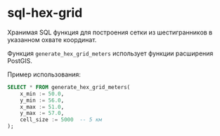 # sql-hex-grid
Хранимая SQL функция для построения сетки из шестигранников в указанном охвате координат.

Функция `generate_hex_grid_meters` использует функции расширения PostGIS.

Пример использования:
```sql
SELECT * FROM generate_hex_grid_meters(
    x_min := 50.0,
    y_min := 56.0,
    x_max := 51.0,
    y_max := 57.0,
    cell_size := 5000  -- 5 км
);
```
